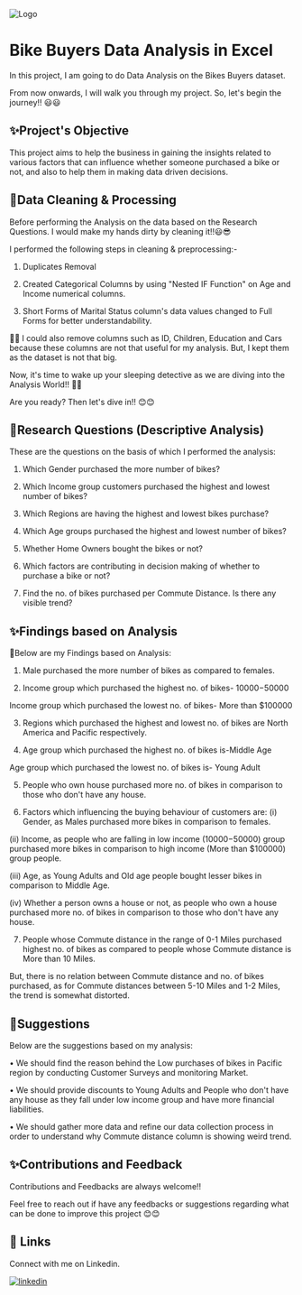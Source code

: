 
![Logo](https://welovedaily.com/media/pages/resources/35-outstanding-bicycle-illustrations/2273525342-1681375205/bike-illustrations-thumb-1530x1080-q72.jpg)


# Bike Buyers Data Analysis in Excel

In this project, I am going to do Data Analysis on the Bikes Buyers dataset.

From now onwards, I will walk you through my project. So, let's begin the journey!! 😃😃


## ✨Project's Objective
This project aims to help the business in gaining the insights related to various factors that can influence whether someone purchased a bike or not, and also to help them in making data driven decisions. 
## 📌Data Cleaning & Processing
Before performing the Analysis on the data based on the Research Questions. I would make my hands dirty by cleaning it!!😃😎

I performed the following steps in cleaning & preprocessing:-

1. Duplicates Removal


2. Created Categorical Columns by using "Nested IF Function" on Age and Income numerical columns.

3. Short Forms of Marital Status column's data values changed to Full Forms for better understandability. 


📌📌 I could also remove columns such as ID, Children, Education and Cars because these columns are not that useful for my analysis. But, I kept them as the dataset is not that big.  

Now, it's time to wake up your sleeping detective as we are diving into the Analysis World!! 🤠😀

Are you ready? Then let's dive in!! 😊😊





## 🤔Research Questions (Descriptive Analysis)

These are the questions on the basis of which I performed the analysis:  
1. Which Gender purchased the more number of bikes?

2. Which Income group customers purchased the highest and lowest number of bikes?

3. Which Regions are having the highest and lowest bikes purchase?

4. Which Age groups purchased the highest and lowest number of bikes?

5. Whether Home Owners bought the bikes or not?

6. Which factors are contributing in decision making of whether to purchase a bike or not?

7. Find the no. of bikes purchased per Commute Distance. Is there any visible trend?
## ✨Findings based on Analysis
📌Below are my Findings based on Analysis: 

1. Male purchased the more number of bikes as compared to females.

2. Income group which purchased the highest no. of bikes- $10000-$50000  

Income group which purchased the lowest no. of bikes- More than $100000 

3. Regions which purchased the highest and lowest no. of bikes are North America and Pacific respectively.

4. Age group which purchased the highest no. of bikes is-Middle Age

Age group which purchased the lowest no. of bikes is- Young Adult

5. People who own house purchased more no. of bikes in comparison to those who don't have any house.

6. Factors which influencing the buying behaviour of customers are:
(i) Gender, as Males purchased more bikes in comparison to females.

(ii) Income, as people who are falling in low income ($10000-$50000) group purchased more bikes in comparison to high income (More than $100000) group people.

(iii) Age, as Young Adults and Old age people bought lesser bikes in comparison to Middle Age.

(iv) Whether a person owns a house or not, as people who own a house purchased more no. of bikes in comparison to those who don't have any house.

7. People whose Commute distance in the range of 0-1 Miles purchased highest no. of bikes as compared to people whose Commute distance is More than 10 Miles. 

But, there is no relation between Commute distance and no. of bikes purchased, as for Commute distances between 5-10 Miles and 1-2 Miles, the trend is somewhat distorted. 

 








 


## 📌Suggestions

Below are the suggestions based on my analysis:

• We should find the reason behind the Low purchases of bikes in Pacific region by conducting Customer Surveys and monitoring Market.

• We should provide discounts to Young Adults and People who don't have any house as they fall under low income group and have more financial liabilities.

• We should gather more data and refine our data collection process in order to understand why Commute distance column is showing weird trend. 
## ✨Contributions and Feedback

Contributions and Feedbacks are always welcome!! 

Feel free to reach out if have any feedbacks or suggestions regarding what can be done to improve this project 😊😊


## 🔗 Links
Connect with me on Linkedin. 

[![linkedin](https://img.shields.io/badge/linkedin-0A66C2?style=for-the-badge&logo=linkedin&logoColor=white)](https://www.linkedin.com/)



